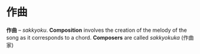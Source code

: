 # 作曲

**作曲** – _sakkyoku_. **Composition** involves the creation of the melody of the song as it corresponds to a chord. **Composers** are called _sakkyokuka_ (作曲家)
